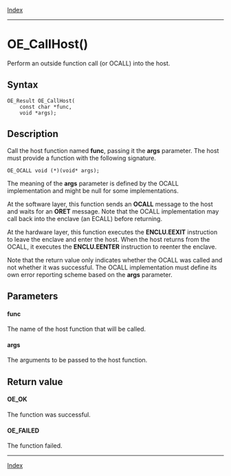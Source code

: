 [Index](index.md)

---
# OE_CallHost()

Perform an outside function call (or OCALL) into the host.

## Syntax

    OE_Result OE_CallHost(
        const char *func,
        void *args);
## Description 

Call the host function named **func**, passing it the **args** parameter. The host must provide a function with the following signature.

```
OE_OCALL void (*)(void* args);
```




The meaning of the **args** parameter is defined by the OCALL implementation and might be null for some implementations.


At the software layer, this function sends an **OCALL** message to the host and waits for an **ORET** message. Note that the OCALL implementation may call back into the enclave (an ECALL) before returning.


At the hardware layer, this function executes the **ENCLU.EEXIT** instruction to leave the enclave and enter the host. When the host returns from the OCALL, it executes the **ENCLU.EENTER** instruction to reenter the enclave.


Note that the return value only indicates whether the OCALL was called and not whether it was successful. The OCALL implementation must define its own error reporting scheme based on the **args** parameter.





## Parameters

#### func

The name of the host function that will be called.


#### args

The arguments to be passed to the host function.


## Return value

#### OE_OK

The function was successful.


#### OE_FAILED

The function failed.


---
[Index](index.md)

